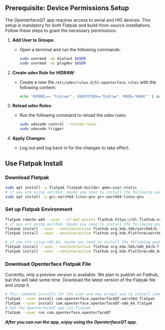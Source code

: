 ## Prerequisite: Device Permissions Setup

The OpenterfaceQT app requires access to serial and HID devices. This setup is mandatory for both Flatpak and build-from-source installations. Follow these steps to grant the necessary permissions:

1. **Add User to Groups**:

   - Open a terminal and run the following commands:

     ```bash
     sudo usermod -aG dialout $USER
     sudo usermod -aG plugdev $USER
     ```

2. **Create udev Rule for HIDRAW**:

   - Create a new file `/etc/udev/rules.d/51-openterface.rules` with the following content:

     ```bash
     echo 'KERNEL== "hidraw*", SUBSYSTEM=="hidraw", MODE="0666"' | sudo tee /etc/udev/rules.d/51-openterface.rules
     ```

3. **Reload udev Rules**:

   - Run the following command to reload the udev rules:

     ```bash
     sudo udevadm control --reload-rules
     sudo udevadm trigger
     ```

4. **Apply Changes**:

   - Log out and log back in for the changes to take effect.

## Use Flatpak Install

### Download Flatpak

```sh
sudo apt install -y flatpak flatpak-builder qemu-user-static
# if you are using aarch64, maybe you need to install the following packages:
sudo apt install -y gcc-aarch64-linux-gnu g++-aarch64-linux-gnu
```

### Set up Flatpak Environment

```sh
flatpak remote-add --user --if-not-exists flathub https://dl.flathub.org/repo/flathub.flatpakrepo
# if you are using aarch64, maybe you need to install the following packages:
flatpak install --user --noninteractive flathub org.kde.Sdk/aarch64/6.7
flatpak install --user --noninteractive flathub org.kde.Platform/aarch64/6.7

# if you are using x86_64, maybe you need to install the following packages:
flatpak install --user --noninteractive flathub org.kde.Sdk/x86_64/6.7
flatpak install --user --noninteractive flathub org.kde.Platform/x86_64/6.7
```

### Download Openterface Flatpak File

Currently, only a preview version is available. We plan to publish on Flathub, but this will take some time. Download the latest version of the Flatpak file and unzip it.

```sh
# This command installs for the user and may prompt you to install some packages; proceed with the installation.
flatpak --user install com.openterface.openterfaceQT-aarch64.flatpak
flatpak --user install com.openterface.openterfaceQT-x86_64.flatpak
# Run the OpenterfaceQT app via Flatpak
flatpak --user run com.openterface.openterfaceQT
```

***After you can run the app, enjoy using the OpenterfaceQT app.***